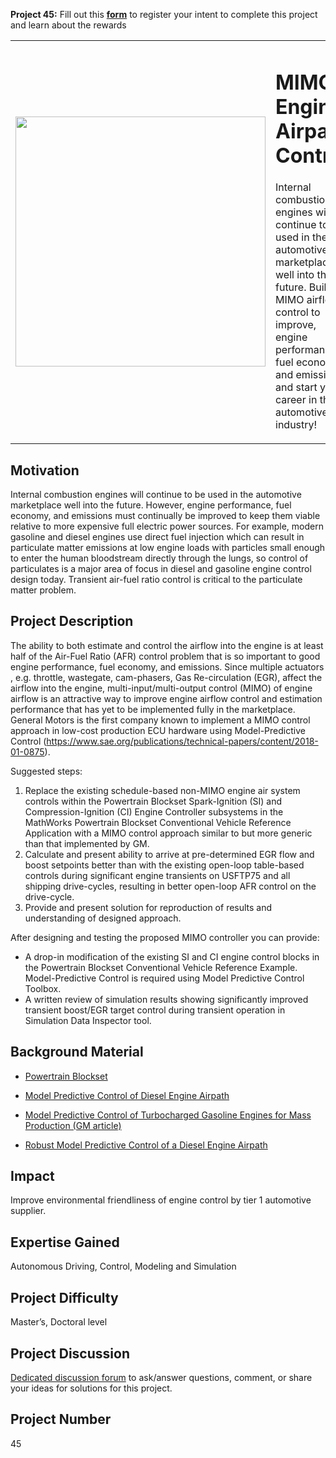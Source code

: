 **Project 45:** Fill out this <strong>[form](https://forms.office.com/Pages/ResponsePage.aspx?id=ETrdmUhDaESb3eUHKx3B5lOTzSa_A6lPqq2LJKzvpM5UMTBZRkc4UTRETjFERVRDWllQRE40OUFSQS4u)</strong> to  register your intent to complete this project and learn about the rewards

<table>
<td><img src="https://gist.githubusercontent.com/robertogl/e0115dc303472a9cfd52bbbc8edb7665/raw/mimo.png"  width=400 /></td>
<td><p><h1>MIMO Engine Airpath Control</h1></p>
<p>Internal combustion engines will continue to be used in the automotive marketplace well into the future. Build a MIMO airflow control to improve, engine performances, fuel economy, and emissions, and start your career in the automotive industry!</p>
</table>

## Motivation

Internal combustion engines will continue to be used in the automotive marketplace well into the future.
However, engine performance, fuel economy, and emissions must continually be improved to keep them viable relative to more expensive full electric power sources.
For example, modern gasoline and diesel engines use direct fuel injection which can result in particulate matter emissions at low engine loads with particles small 
enough to enter the human bloodstream directly through the lungs, so control of particulates is a major area of focus in diesel and gasoline engine control design today.
Transient air-fuel ratio control is critical to the particulate matter problem.

## Project Description

The ability to both estimate and control the airflow into the engine is at least half of the Air-Fuel Ratio (AFR) control problem that is so important to good engine performance, fuel economy, and emissions.
Since multiple actuators , e.g. throttle, wastegate, cam-phasers, Gas Re-circulation (EGR), affect the airflow into the engine, multi-input/multi-output control (MIMO) of engine airflow is an attractive way to improve engine airflow control and estimation performance that has yet to be implemented fully in the marketplace.  General Motors is the first company known to implement a MIMO control approach in low-cost production ECU hardware using Model-Predictive Control (https://www.sae.org/publications/technical-papers/content/2018-01-0875).

Suggested steps: 

1.	Replace the existing schedule-based non-MIMO engine air system controls within the Powertrain Blockset Spark-Ignition (SI) and Compression-Ignition (CI)  Engine Controller subsystems in the MathWorks Powertrain Blockset Conventional Vehicle Reference Application with a MIMO control approach similar to but more generic than that implemented by GM.
2.	Calculate and present ability to arrive at pre-determined EGR flow and boost setpoints better than with the existing open-loop table-based controls during significant engine transients on USFTP75 and all shipping drive-cycles, resulting in better open-loop AFR control on the drive-cycle.
3.	Provide and present solution for reproduction of results and understanding of designed approach.

After designing and testing the proposed MIMO controller you can provide:
-	A drop-in modification of the existing SI and CI engine control blocks in the Powertrain Blockset Conventional Vehicle Reference Example.  Model-Predictive Control is required using Model Predictive Control Toolbox.
-	A written review of simulation results showing significantly improved transient boost/EGR target control during transient operation in Simulation Data Inspector tool. 


## Background Material

- [Powertrain Blockset](https://www.mathworks.com/products/powertrain.html)

- [Model Predictive Control of Diesel Engine Airpath](https://www.mathworks.com/videos/model-predictive-control-of-diesel-engine-airpath-81995.html)

- [Model Predictive Control of Turbocharged Gasoline Engines for Mass Production (GM article)](https://www.sae.org/publications/technical-papers/content/2018-01-0875)

- [Robust Model Predictive Control of a Diesel Engine Airpath](http://citeseerx.ist.psu.edu/viewdoc/download?doi=10.1.1.457.5766&rep=rep1&type=pdf)

## Impact

Improve environmental friendliness of engine control by tier 1 automotive supplier.

## Expertise Gained

Autonomous Driving, Control, Modeling and Simulation

## Project Difficulty

Master’s, Doctoral level

## Project Discussion

[Dedicated discussion forum](https://github.com/mathworks/MathWorks-Excellence-in-Innovation/discussions/10) to ask/answer questions, comment, or share your ideas for solutions for this project.

## Project Number

45
